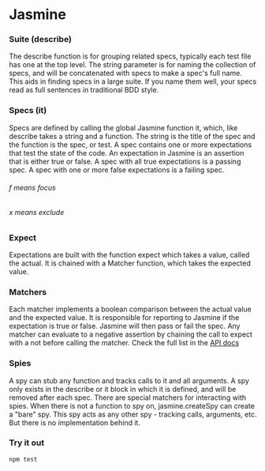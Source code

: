 # Jasmine

### Suite (describe)
The describe function is for grouping related specs, typically each test file has one at the top level. The string parameter is for naming the collection of specs, and will be concatenated with specs to make a spec's full name. This aids in finding specs in a large suite. If you name them well, your specs read as full sentences in traditional BDD style.

### Specs (it)
Specs are defined by calling the global Jasmine function it, which, like describe takes a string and a function. The string is the title of the spec and the function is the spec, or test. A spec contains one or more expectations that test the state of the code. An expectation in Jasmine is an assertion that is either true or false. A spec with all true expectations is a passing spec. A spec with one or more false expectations is a failing spec.
###### f means focus
###### x means exclude

### Expect
Expectations are built with the function expect which takes a value, called the actual. It is chained with a Matcher function, which takes the expected value.

### Matchers
Each matcher implements a boolean comparison between the actual value and the expected value. It is responsible for reporting to Jasmine if the expectation is true or false. Jasmine will then pass or fail the spec. Any matcher can evaluate to a negative assertion by chaining the call to expect with a not before calling the matcher. 
Check the full list in the [API docs](https://jasmine.github.io/api/edge/matchers.html)

### Spies
A spy can stub any function and tracks calls to it and all arguments. A spy only exists in the describe or it block in which it is defined, and will be removed after each spec. There are special matchers for interacting with spies. When there is not a function to spy on, jasmine.createSpy can create a "bare" spy. This spy acts as any other spy - tracking calls, arguments, etc. But there is no implementation behind it.

### Try it out
```npm test```